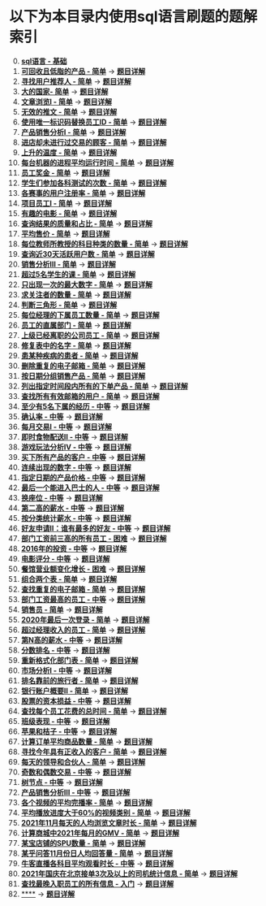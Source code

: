# 以下为本目录内使用sql语言刷题的题解索引  

0. [**sql语言 - 基础**](./sql语言.sql)
1. [**可回收且低脂的产品 - 简单**](https://leetcode.cn/problems/recyclable-and-low-fat-products/description/?envType=study-plan-v2&envId=sql-free-50) -> [**题目详解**](./可回收且低脂的产品.sql)
2. [**寻找用户推荐人 - 简单**](https://leetcode.cn/problems/find-customer-referee/description/?envType=study-plan-v2&envId=sql-free-50) -> [**题目详解**](./寻找用户推荐人.sql)
3. [**大的国家- 简单**](https://leetcode.cn/problems/big-countries/?envType=study-plan-v2&envId=sql-free-50) -> [**题目详解**](./大的国家.sql)
4. [**文章浏览I - 简单**](https://leetcode.cn/problems/article-views-i/description/?envType=study-plan-v2&envId=sql-free-50) -> [**题目详解**](./文章浏览I.sql)
5. [**无效的推文 - 简单**](https://leetcode.cn/problems/invalid-tweets/description/?envType=study-plan-v2&envId=sql-free-50) -> [**题目详解**](./无效的推文.sql)
6. [**使用唯一标识码替换员工ID - 简单**](https://leetcode.cn/problems/replace-employee-id-with-the-unique-identifier/description/?envType=study-plan-v2&envId=sql-free-50) -> [**题目详解**](./使用唯一标识码替换员工ID.sql)
7. [**产品销售分析I - 简单**](https://leetcode.cn/problems/product-sales-analysis-i/description/?envType=study-plan-v2&envId=sql-free-50) -> [**题目详解**](./产品销售分析I.sql)
8. [**进店却未进行过交易的顾客 - 简单**](https://leetcode.cn/problems/customer-who-visited-but-did-not-make-any-transactions/description/?envType=study-plan-v2&envId=sql-free-50) -> [**题目详解**](./进店却未进行过交易的顾客.sql)
9. [**上升的温度 - 简单**](https://leetcode.cn/problems/rising-temperature/description/?envType=study-plan-v2&envId=sql-free-50) -> [**题目详解**](./上升的温度.sql)
10. [**每台机器的进程平均运行时间 - 简单**](https://leetcode.cn/problems/average-time-of-process-per-machine/description/?envType=study-plan-v2&envId=sql-free-50) -> [**题目详解**](./每台机器的进程平均运行时间.sql)
11. [**员工奖金 - 简单**](https://leetcode.cn/problems/employee-bonus/description/?envType=study-plan-v2&envId=sql-free-50) -> [**题目详解**](./员工奖金.sql)
12. [**学生们参加各科测试的次数 - 简单**](https://leetcode.cn/problems/students-and-examinations/description/?envType=study-plan-v2&envId=sql-free-50) -> [**题目详解**](./学生们参加各科测试的次数.sql)
13. [**各赛事的用户注册率 - 简单**](https://leetcode.cn/problems/percentage-of-users-attended-a-contest/description/?envType=study-plan-v2&envId=sql-free-50) -> [**题目详解**](./各赛事的用户注册率.sql)
14. [**项目员工I - 简单**](https://leetcode.cn/problems/project-employees-i/description/?envType=study-plan-v2&envId=sql-free-50) -> [**题目详解**](./项目员工I.sql)
15. [**有趣的电影 - 简单**](https://leetcode.cn/problems/not-boring-movies/description/?envType=study-plan-v2&envId=sql-free-50) -> [**题目详解**](./有趣的电影.sql)
16. [**查询结果的质量和占比 - 简单**](https://leetcode.cn/problems/queries-quality-and-percentage/?envType=study-plan-v2&envId=sql-free-50) -> [**题目详解**](./查询结果的质量和占比.sql)
17. [**平均售价 - 简单**](https://leetcode.cn/problems/average-selling-price/description/?envType=study-plan-v2&envId=sql-free-50) -> [**题目详解**](./平均售价.sql)
18. [**每位教师所教授的科目种类的数量 - 简单**](https://leetcode.cn/problems/number-of-unique-subjects-taught-by-each-teacher/description/?envType=study-plan-v2&envId=sql-free-50) -> [**题目详解**](./每位教师所教授的科目种类的数量.sql)
19. [**查询近30天活跃用户数 - 简单**](https://leetcode.cn/problems/user-activity-for-the-past-30-days-i/description/?envType=study-plan-v2&envId=sql-free-50) -> [**题目详解**](./查询近30天活跃用户数.sql)
20. [**销售分析III - 简单**](https://leetcode.cn/problems/sales-analysis-iii/description/?envType=study-plan-v2&envId=sql-free-50) -> [**题目详解**](./销售分析III.sql)
21. [**超过5名学生的课 - 简单**](https://leetcode.cn/problems/classes-more-than-5-students/description/?envType=study-plan-v2&envId=sql-free-50) -> [**题目详解**](./超过5名学生的课.sql)
22. [**只出现一次的最大数字 - 简单**](https://leetcode.cn/problems/biggest-single-number/description/?envType=study-plan-v2&envId=sql-free-50) -> [**题目详解**](./只出现一次的最大数字.sql)
23. [**求关注者的数量 - 简单**](https://leetcode.cn/problems/find-followers-count/description/?envType=study-plan-v2&envId=sql-free-50) -> [**题目详解**](./求关注者的数量.sql)
24. [**判断三角形 - 简单**](https://leetcode.cn/problems/triangle-judgement/description/?envType=study-plan-v2&envId=sql-free-50) -> [**题目详解**](./判断三角形.sql)
25. [**每位经理的下属员工数量 - 简单**](https://leetcode.cn/problems/the-number-of-employees-which-report-to-each-employee/?envType=study-plan-v2&envId=sql-free-50) -> [**题目详解**](./每位经理的下属员工数量.sql)
26. [**员工的直属部门 - 简单**](https://leetcode.cn/problems/primary-department-for-each-employee/?envType=study-plan-v2&envId=sql-free-50) -> [**题目详解**](./员工的直属部门.sql)
27. [**上级已经离职的公司员工 - 简单**](https://leetcode.cn/problems/employees-whose-manager-left-the-company/description/?envType=study-plan-v2&envId=sql-free-50) -> [**题目详解**](./上级已经离职的公司员工.sql)
28. [**修复表中的名字 - 简单**](https://leetcode.cn/problems/fix-names-in-a-table/description/?envType=study-plan-v2&envId=sql-free-50) -> [**题目详解**](./修复表中的名字.sql)
29. [**患某种疾病的患者 - 简单**](https://leetcode.cn/problems/patients-with-a-condition/description/?envType=study-plan-v2&envId=sql-free-50) -> [**题目详解**](./患某种疾病的患者.sql)
30. [**删除重复的电子邮箱 - 简单**](https://leetcode.cn/problems/delete-duplicate-emails/description/?envType=study-plan-v2&envId=sql-free-50) -> [**题目详解**](./删除重复的电子邮箱.sql)
31. [**按日期分组销售产品 - 简单**](https://leetcode.cn/problems/group-sold-products-by-the-date/description/?envType=study-plan-v2&envId=sql-free-50) -> [**题目详解**](./按日期分组销售产品.sql)
32. [**列出指定时间段内所有的下单产品 - 简单**](https://leetcode.cn/problems/list-the-products-ordered-in-a-period/description/?envType=study-plan-v2&envId=sql-free-50) -> [**题目详解**](./列出指定时间段内所有的下单产品.sql)
33. [**查找所有有效邮箱的用户 - 简单**](https://leetcode.cn/problems/find-users-with-valid-e-mails/description/?envType=study-plan-v2&envId=sql-free-50) -> [**题目详解**](./查找所有有效邮箱的用户.sql)
34. [**至少有5名下属的经历 - 中等**](https://leetcode.cn/problems/managers-with-at-least-5-direct-reports/description/?envType=study-plan-v2&envId=sql-free-50) -> [**题目详解**](./至少有5名下属的经历.sql)
35. [**确认率 - 中等**](https://leetcode.cn/problems/confirmation-rate/description/?envType=study-plan-v2&envId=sql-free-50) -> [**题目详解**](./确认率.sql)
36. [**每月交易I - 中等**](https://leetcode.cn/problems/monthly-transactions-i/description/?envType=study-plan-v2&envId=sql-free-50) -> [**题目详解**](./每月交易I.sql)
37. [**即时食物配送II - 中等**](https://leetcode.cn/problems/immediate-food-delivery-ii/?envType=study-plan-v2&envId=sql-free-50) -> [**题目详解**](./即时食物配送II.sql)
38. [**游戏玩法分析IV - 中等**](https://leetcode.cn/problems/game-play-analysis-iv/description/?envType=study-plan-v2&envId=sql-free-50) -> [**题目详解**](./游戏玩法分析IV.sql)
39. [**买下所有产品的客户 - 中等**](https://leetcode.cn/problems/customers-who-bought-all-products/description/?envType=study-plan-v2&envId=sql-free-50) -> [**题目详解**](./买下所有产品的客户.sql)
40. [**连续出现的数字 - 中等**](https://leetcode.cn/problems/consecutive-numbers/description/?envType=study-plan-v2&envId=sql-free-50) -> [**题目详解**](./连续出现的数字.sql)
41. [**指定日期的产品价格 - 中等**](https://leetcode.cn/problems/product-price-at-a-given-date/description/?envType=study-plan-v2&envId=sql-free-50) -> [**题目详解**](./指定日期的产品价格.sql)
42. [**最后一个能进入巴士的人 - 中等**](https://leetcode.cn/problems/last-person-to-fit-in-the-bus/description/?envType=study-plan-v2&envId=sql-free-50) -> [**题目详解**](./最后一个能进入巴士的人.sql)
43. [**换座位 - 中等**](https://leetcode.cn/problems/exchange-seats/description/?envType=study-plan-v2&envId=sql-free-50) -> [**题目详解**](./换座位.sql)
44. [**第二高的薪水 - 中等**](https://leetcode.cn/problems/second-highest-salary/description/?envType=study-plan-v2&envId=sql-free-50) -> [**题目详解**](./第二高的薪水.sql)
45. [**按分类统计薪水 - 中等**](https://leetcode.cn/problems/count-salary-categories/?envType=study-plan-v2&envId=sql-free-50) -> [**题目详解**](./按分类统计薪水.sql)
46. [**好友申请II：谁有最多的好友 - 中等**](https://leetcode.cn/problems/friend-requests-ii-who-has-the-most-friends/description/?envType=study-plan-v2&envId=sql-free-50) -> [**题目详解**](./好友申请II：谁有最多的好友.sql)
47. [**部门工资前三高的所有员工 - 困难**](https://leetcode.cn/problems/department-top-three-salaries/description/?envType=study-plan-v2&envId=sql-free-50) -> [**题目详解**](./部门工资前三高的所有员工.sql)
48. [**2016年的投资 - 中等**](https://leetcode.cn/problems/investments-in-2016/description/?envType=study-plan-v2&envId=sql-free-50) -> [**题目详解**](./2016年的投资.sql)
49. [**电影评分 - 中等**](https://leetcode.cn/problems/movie-rating/description/?envType=study-plan-v2&envId=sql-free-50) -> [**题目详解**](./电影评分.sql)
50. [**餐馆营业额变化增长 - 困难**](https://leetcode.cn/problems/restaurant-growth/description/?envType=study-plan-v2&envId=sql-free-50) -> [**题目详解**](./餐馆营业额变化增长.sql)
51. [**组合两个表 - 简单**](https://leetcode.cn/problems/combine-two-tables/description/) -> [**题目详解**](./组合两个表.sql)
52. [**查找重复的电子邮箱 - 简单**](https://leetcode.cn/problems/duplicate-emails/description/) -> [**题目详解**](./查找重复的电子邮箱.sql)
53. [**部门工资最高的员工 - 中等**](https://leetcode.cn/problems/department-highest-salary/description/) -> [**题目详解**](./部门工资最高的员工.sql)
54. [**销售员 - 简单**](https://leetcode.cn/problems/sales-person/description/) -> [**题目详解**](./销售员.sql)
55. [**2020年最后一次登录 - 简单**](https://leetcode.cn/problems/the-latest-login-in-2020/description/) -> [**题目详解**](./2020年最后一次登录.sql)
56. [**超过经理收入的员工 - 简单**](https://leetcode.cn/problems/employees-earning-more-than-their-managers/description/) -> [**题目详解**](./超过经理收入的员工.sql)
57. [**第N高的薪水 - 中等**](https://leetcode.cn/problems/nth-highest-salary/description/) -> [**题目详解**](./第N高的薪水.sql)
58. [**分数排名 - 中等**](https://leetcode.cn/problems/rank-scores/description/) -> [**题目详解**](./分数排名.sql)
59. [**重新格式化部门表 - 简单**](https://leetcode.cn/problems/reformat-department-table/description/) -> [**题目详解**](./重新格式化部门表.sql)
60. [**市场分析I - 中等**](https://leetcode.cn/problems/market-analysis-i/) -> [**题目详解**](./市场分析I.sql)
61. [**排名靠前的旅行者 - 简单**](https://leetcode.cn/problems/top-travellers/description/) -> [**题目详解**](./排名靠前的旅行者.sql)
62. [**银行账户概要II - 简单**](https://leetcode.cn/problems/bank-account-summary-ii/description/) -> [**题目详解**](./银行账户概要II.sql)
63. [**股票的资本损益 - 中等**](https://leetcode.cn/problems/capital-gainloss/description/) -> [**题目详解**](./股票的资本损益.sql)
64. [**查找每个员工花费的总时间 - 简单**](https://leetcode.cn/problems/find-total-time-spent-by-each-employee/description/) -> [**题目详解**](./查找每个员工花费的总时间.sql)
65. [**班级表现 - 中等**](https://leetcode.cn/problems/class-performance/description/) -> [**题目详解**](./班级表现.sql)
66. [**苹果和桔子 - 中等**](https://leetcode.cn/problems/apples-oranges/description/) -> [**题目详解**](./苹果和桔子.sql)
67. [**计算订单平均商品数量 - 简单**](https://leetcode.cn/problems/calculate-compressed-mean/description/) -> [**题目详解**](./计算订单平均商品数量.sql)
68. [**寻找今年具有正收入的客户 - 简单**](https://leetcode.cn/problems/find-customers-with-positive-revenue-this-year/description/) -> [**题目详解**](./寻找今年具有正收入的客户.sql)
69. [**每天的领导和合伙人 - 简单**](https://leetcode.cn/problems/daily-leads-and-partners/description/) -> [**题目详解**](./每天的领导和合伙人.sql)
70. [**奇数和偶数交易 - 中等**](https://leetcode.cn/problems/odd-and-even-transactions/description/) -> [**题目详解**](./奇数和偶数交易.sql)
71. [**树节点 - 中等**](https://leetcode.cn/problems/tree-node/description/) -> [**题目详解**](./树节点.sql)
72. [**产品销售分析III - 中等**](https://leetcode.cn/problems/product-sales-analysis-iii/submissions/564910843/) -> [**题目详解**](./产品销售分析III.sql)
73. [**各个视频的平均完播率 - 简单**](https://www.nowcoder.com/practice/96263162f69a48df9d84a93c71045753?tpId=268&tqId=2285032&ru=/exam/oj&qru=/ta/sql-factory-interview/question-ranking&sourceUrl=%2Fexam%2Foj%3Fpage%3D1%26pageSize%3D50%26search%3D%25E6%25A0%2591%25E7%259A%2584%25E5%25AD%2590%26tab%3D%25E7%25AE%2597%25E6%25B3%2595%25E9%259D%25A2%25E8%25AF%2595%26topicId%3D196) -> [**题目详解**](./各个视频的平均完播率.sql)
74. [**平均播放进度大于60%的视频类别 - 简单**](https://www.nowcoder.com/practice/c60242566ad94bc29959de0cdc6d95ef?tpId=268&tqId=2285039&ru=/exam/oj&qru=/ta/sql-factory-interview/question-ranking&sourceUrl=%2Fexam%2Foj%3Fpage%3D1%26tab%3DSQL%25E7%25AF%2587%26topicId%3D268) -> [**题目详解**](./平均播放进度大于60%的视频类别.sql)
75. [**2021年11月每天的人均浏览文章时长 - 简单**](https://www.nowcoder.com/practice/8e33da493a704d3da15432e4a0b61bb3?tpId=268&tqId=2285342&ru=/exam/oj&qru=/ta/sql-factory-interview/question-ranking&sourceUrl=%2Fexam%2Foj%3Fpage%3D1%26tab%3DSQL%25E7%25AF%2587%26topicId%3D268) -> [**题目详解**](./2021年11月每天的人均浏览文章时长.sql)
76. [**计算商城中2021年每月的GMV - 简单**](https://www.nowcoder.com/practice/5005cbf5308249eda1fbf666311753bf?tpId=268&tqId=2285515&ru=/exam/oj&qru=/ta/sql-factory-interview/question-ranking&sourceUrl=%2Fexam%2Foj%3Fpage%3D1%26tab%3DSQL%25E7%25AF%2587%26topicId%3D268) -> [**题目详解**](./计算商城中2021年每月的GMV.sql)
77. [**某宝店铺的SPU数量 - 简单**](https://www.nowcoder.com/practice/2b6ea6b8fe634d2cbc39be46db411ca4?tpId=268&tqId=2285758&ru=/exam/oj&qru=/ta/sql-factory-interview/question-ranking&sourceUrl=%2Fexam%2Foj%3Fpage%3D1%26tab%3DSQL%25E7%25AF%2587%26topicId%3D268) -> [**题目详解**](./某宝店铺的SPU数量.sql)
78. [**某乎问答11月份日人均回答量 - 简单**](https://www.nowcoder.com/practice/d1f5a1e50d0b49f3a39eb01c4fdb621f?tpId=268&tqId=2286286&ru=/exam/oj&qru=/ta/sql-factory-interview/question-ranking&sourceUrl=%2Fexam%2Foj%3Fpage%3D1%26tab%3DSQL%25E7%25AF%2587%26topicId%3D268) -> [**题目详解**](./某乎问答11月份日人均回答量.sql)
79. [**牛客直播各科目平均观看时长 - 中等**](https://www.nowcoder.com/practice/e9e7dc4c8623467793f6999cbfee9360?tpId=268&tqId=2286189&ru=/exam/oj&qru=/ta/sql-factory-interview/question-ranking&sourceUrl=%2Fexam%2Foj%3Fpage%3D1%26tab%3DSQL%25E7%25AF%2587%26topicId%3D268) -> [**题目详解**](./牛客直播各科目平均观看时长.sql)
80. [**2021年国庆在北京接单3次及以上的司机统计信息 - 简单**](https://www.nowcoder.com/practice/992783fd80f746d49e790d33ee537c19?tpId=268&tqId=2290884&ru=/exam/oj&qru=/ta/sql-factory-interview/question-ranking&sourceUrl=%2Fexam%2Foj%3Fpage%3D1%26tab%3DSQL%25E7%25AF%2587%26topicId%3D268) -> [**题目详解**](./2021年国庆在北京接单3次及以上的司机统计信息.sql)
81. [**查找最晚入职员工的所有信息 - 入门**](https://www.nowcoder.com/practice/218ae58dfdcd4af195fff264e062138f?tpId=82&tqId=29753&rp=1&ru=/exam/company&qru=/exam/company&sourceUrl=%2Fexam%2Fcompany&difficulty=undefined&judgeStatus=undefined&tags=&title=) -> [**题目详解**](./查找最晚入职员工的所有信息.sql)
82. [****]() -> [**题目详解**](./xxxx.sql)